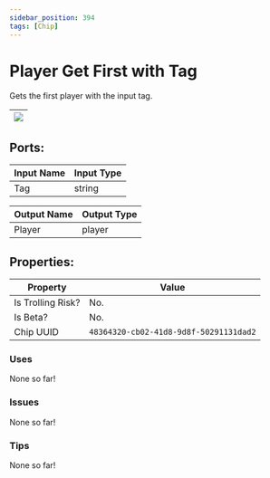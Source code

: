 ```yaml
---
sidebar_position: 394
tags: [Chip]
---
```


# Player Get First with Tag


Gets the first player with the input tag.

| ![](https://images-ext-2.discordapp.net/external/MPmIaQzlEPmgGWlgi-WxBBXt0Bjv_zWPkg1y1f_sy3s/https/www.recroomcircuits.com/image/circuit/absolute-value?width=206&height=108) |
|-----|

## Ports:

| Input Name | Input Type |
|-----------|-----------|
| Tag | string |

| Output Name | Output Type |
|-----------|-----------|
| Player | player |

## Properties:

| Property  | Value |
|-------------------|-----------|
| Is Trolling Risk? | No. |
| Is Beta? | No. |
| Chip UUID | `48364320-cb02-41d8-9d8f-50291131dad2` |

### Uses
None so far!

### Issues
None so far!

### Tips
None so far!
